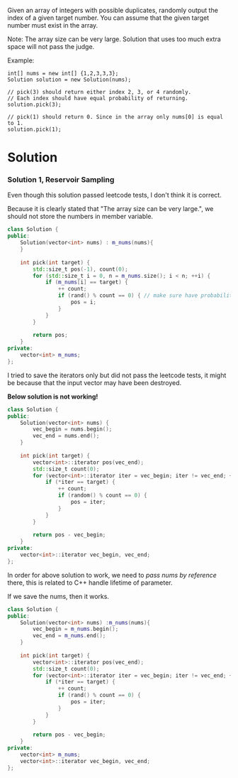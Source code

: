 Given an array of integers with possible duplicates, randomly output the index of a given target number. You can assume that the given target number must exist in the array.

Note:
The array size can be very large. Solution that uses too much extra space will not pass the judge.

Example:

```
int[] nums = new int[] {1,2,3,3,3};
Solution solution = new Solution(nums);

// pick(3) should return either index 2, 3, or 4 randomly. 
// Each index should have equal probability of returning.
solution.pick(3);

// pick(1) should return 0. Since in the array only nums[0] is equal to 1.
solution.pick(1);
```

# Solution

### Solution 1, Reservoir Sampling

Even though this solution passed leetcode tests, I don't think it is correct.

Because it is clearly stated that "The array size can be very large.", we should not store the numbers in member variable.

```cpp
class Solution {
public:
    Solution(vector<int> nums) : m_nums(nums){
    }
    
    int pick(int target) {
        std::size_t pos(-1), count(0);
        for (std::size_t i = 0, n = m_nums.size(); i < n; ++i) {
            if (m_nums[i] == target) {
                ++ count;
                if (rand() % count == 0) { // make sure have probability 1/count to replace the previous index
                    pos = i;
                }
            }
        }
        
        return pos;
    }
private:
    vector<int> m_nums;
};
```

I tried to save the iterators only but did not pass the leetcode tests, it might be because that the input vector may have been destroyed.

__Below solution is not working!__
```cpp
class Solution {
public:
    Solution(vector<int> nums) {
        vec_begin = nums.begin();
        vec_end = nums.end();
    }
    
    int pick(int target) {
        vector<int>::iterator pos(vec_end);
        std::size_t count(0);
        for (vector<int>::iterator iter = vec_begin; iter != vec_end; ++iter) {
            if (*iter == target) {
                ++ count;
                if (random() % count == 0) {
                    pos = iter;
                }
            }
        }
        
        return pos - vec_begin;
    }
private:
    vector<int>::iterator vec_begin, vec_end;
};
```

In order for above solution to work, we need to _pass nums by reference_ there, this is related to C++ handle lifetime of parameter.



If we save the nums, then it works.

```cpp
class Solution {
public:
    Solution(vector<int> nums) :m_nums(nums){
        vec_begin = m_nums.begin();
        vec_end = m_nums.end();
    }
    
    int pick(int target) {
        vector<int>::iterator pos(vec_end);
        std::size_t count(0);
        for (vector<int>::iterator iter = vec_begin; iter != vec_end; ++iter) {
            if (*iter == target) {
                ++ count;
                if (rand() % count == 0) {
                    pos = iter;
                }
            }
        }
        
        return pos - vec_begin;
    }
private:
    vector<int> m_nums;
    vector<int>::iterator vec_begin, vec_end;
};
```
